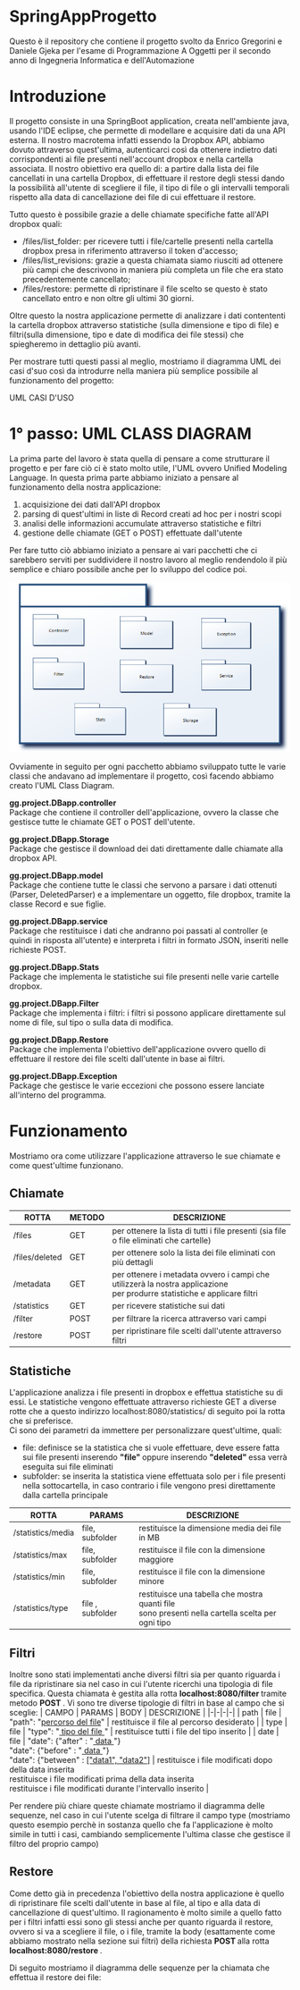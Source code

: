 # SpringAppProgetto
Questo è il repository che contiene il progetto svolto da Enrico Gregorini e Daniele Gjeka per l'esame di Programmazione A Oggetti per il secondo anno di Ingegneria Informatica e dell'Automazione

# Introduzione
Il progetto consiste in una SpringBoot application, creata nell'ambiente java, usando l'IDE eclipse, che permette di modellare e acquisire dati da una API esterna. Il nostro macrotema infatti essendo la Dropbox API, abbiamo dovuto attraverso quest'ultima, autenticarci così da ottenere indietro dati corrispondenti ai file presenti nell'account dropbox e nella cartella associata. Il nostro obiettivo era quello di: a partire dalla lista dei file cancellati in una cartella Dropbox, di effettuare il restore degli stessi dando la possibilità all'utente di scegliere il file, il tipo di file o gli intervalli temporali rispetto alla data di cancellazione dei file di cui effettuare il restore. 

Tutto questo è possibile grazie a delle chiamate specifiche fatte all'API dropbox quali: 
* /files/list_folder: per ricevere tutti i file/cartelle presenti nella cartella dropbox presa in riferimento attraverso il token d'accesso;
* /files/list_revisions: grazie a questa chiamata siamo riusciti ad ottenere più campi che descrivono in maniera più completa un file che era stato precedentemente cancellato;
* /files/restore: permette di ripristinare il file scelto se questo è stato cancellato entro e non oltre gli ultimi 30 giorni.

Oltre questo la nostra applicazione permette di analizzare i dati contententi la cartella dropbox attraverso statistiche (sulla dimensione e tipo di file) e filtri(sulla dimensione, tipo e date di modifica dei file stessi) che spiegheremo in dettaglio più avanti.

Per mostrare tutti questi passi al meglio, mostriamo il diagramma UML dei casi d'suo così da introdurre nella maniera più semplice possibile al funzionamento del progetto: 

UML CASI D'USO

# 1° passo: UML CLASS DIAGRAM
La prima parte del lavoro è stata quella di pensare a come strutturare il progetto e per fare ciò ci è stato molto utile, l'UML ovvero Unified Modeling Language. In questa prima parte abbiamo iniziato a pensare al funzionamento della nostra applicazione: 
1. acquisizione dei dati dall'API dropbox 
2. parsing di quest'ultimi in liste di Record creati ad hoc per i nostri scopi 
3. analisi delle informazioni accumulate attraverso statistiche e filtri 
4. gestione delle chiamate (GET o POST) effettuate dall'utente

Per fare tutto ciò abbiamo iniziato a pensare ai vari pacchetti che ci sarebbero serviti per suddividere il nostro lavoro al meglio rendendolo il più semplice e chiaro possibile anche per lo sviluppo del codice poi.

![Immagine del diagramma dei pacchetti](https://github.com/Gregorini-Enrico/SpringAppProgetto/blob/new_master/Pacchetti.PNG)

Ovviamente in seguito per ogni pacchetto abbiamo sviluppato tutte le varie classi che andavano ad implementare il progetto, così facendo abbiamo creato l'UML Class Diagram.


<B> gg.project.DBapp.controller </B> <br>
Package che contiene il controller dell'applicazione, ovvero la classe che gestisce tutte le chiamate GET o POST dell'utente.
<a href="diagramma delle classi di gg.project.DBapp.controller"> </a>

<B> gg.project.DBapp.Storage </B> <br>
Package che gestisce il download dei dati direttamente dalle chiamate alla dropbox API.
<a href="diagramma delle classi di gg.project.DBapp.Storage"> </a>

<B> gg.project.DBapp.model </B> <br>
Package che contiene tutte le classi che servono a parsare i dati ottenuti (Parser, DeletedParser) e a implementare un oggetto, file dropbox, tramite la classe Record e sue figlie.
<A HREF="diagramma delle classi di gg.project.DBapp.model"> </A>

<B> gg.project.DBapp.service </B> <br>
Package che restituisce i dati che andranno poi passati al controller (e quindi in risposta all'utente) e interpreta i filtri in formato JSON, inseriti nelle richieste POST.
<A HREF="diagramma delle classi di gg.project.DBapp.service"> </A>

<B> gg.project.DBapp.Stats </B> <br>
Package che implementa le statistiche sui file presenti nelle varie cartelle dropbox.
<A HREF="diagramma delle classi di gg.project.DBapp.Stats"> </A>

<B> gg.project.DBapp.Filter </B> <br>
Package che implementa i filtri: i filtri si possono applicare direttamente sul nome di file, sul tipo o sulla data di modifica.
<A HREF="diagramma delle classi di gg.project.DBapp.Filter"> </A>

<B> gg.project.DBapp.Restore </B> <br>
Package che implementa l'obiettivo dell'applicazione ovvero quello di effettuare il restore dei file scelti dall'utente in base ai filtri.
<A HREF="diagramma delle classi di gg.project.DBapp.Restore"> </A>

<B> gg.project.DBapp.Exception </B> <br>
Package che gestisce le varie eccezioni che possono essere lanciate all'interno del programma.
<A HREF="diagramma delle classi di gg.project.DBapp.Exception"> </A>


# Funzionamento

Mostriamo ora come utilizzare l'applicazione attraverso le sue chiamate e come quest'ultime funzionano.

## Chiamate 

| ROTTA | METODO | DESCRIZIONE |
|-|-|-|
| /files | GET | per ottenere la lista di tutti i file presenti (sia file o file eliminati che cartelle) |
| /files/deleted | GET | per ottenere solo la lista dei file eliminati con più dettagli |
| /metadata | GET | per ottenere i metadata ovvero i campi che utilizzerà la nostra applicazione<br>per produrre statistiche e applicare filtri |
| /statistics | GET | per ricevere statistiche sui dati |
| /filter | POST | per filtrare la ricerca attraverso vari campi |
| /restore | POST | per ripristinare file scelti dall'utente attraverso filtri |


## Statistiche 

L'applicazione analizza i file presenti in dropbox e effettua statistiche su di essi. Le statistiche vengono effettuate attraverso richieste GET a diverse rotte che a questo indirizzo localhost:8080/statistics/ di seguito poi la rotta che si preferisce. <br>
Ci sono dei parametri da immettere per personalizzare quest'ultime, quali:
* file: definisce se la statistica che si vuole effettuare, deve essere fatta sui file presenti inserendo <B> "file" </B> oppure inserendo <B> "deleted" </B> essa verrà eseguita sui file eliminati
* subfolder: se inserita la statistica viene effettuata solo per i file presenti nella sottocartella, in caso contrario i file vengono presi direttamente dalla cartella principale 

| ROTTA | PARAMS | DESCRIZIONE |
|-|-|-|
| /statistics/media | file, subfolder | restituisce la dimensione media dei file in MB |
| /statistics/max | file, subfolder | restituisce il file con la dimensione maggiore |
| /statistics/min | file, subfolder | restituisce il file con la dimensione minore |
| /statistics/type | file , subfolder | restituisce una tabella che mostra quanti file <br>sono presenti nella cartella scelta per ogni tipo |

## Filtri 

Inoltre sono stati implementati anche diversi filtri sia per quanto riguarda i file da ripristinare sia nel caso in cui l'utente ricerchi una tipologia di file specifica.
Questa chiamata è gestita alla rotta <B> localhost:8080/filter </B> tramite metodo <B> POST </B>. 
Vi sono tre diverse tipologie di filtri in base al campo che si sceglie: 
| CAMPO | PARAMS | BODY | DESCRIZIONE |
|-|-|-|-|
| path | file | "path": "<U>percorso del file</U>" | restituisce il file al percorso desiderato |
| type | file | "type": "<U> tipo del file </U>" | restituisce tutti i file del tipo inserito |
| date | file | "date": {"after" : "<U> data </U>"}<br>  "date": {"before" : "<U> data </U>"}<br>  "date": {"between" : <U>["data1", "data2"]</U> | restituisce i file modificati dopo della data inserita <br>restituisce i file modificati prima della data inserita <br>restituisce i file modificati durante l'intervallo inserito |

Per rendere più chiare queste chiamate mostriamo il diagramma delle sequenze, nel caso in cui l'utente scelga di filtrare il campo type (mostriamo questo esempio perchè in sostanza quello che fa l'applicazione è molto simile in tutti i casi, cambiando semplicemente l'ultima classe che gestisce il filtro del proprio campo) <br>
<A HREF=""> </A>

## Restore

Come detto già in precedenza l'obiettivo della nostra applicazione è quello di ripristinare file scelti dall'utente in base al file, al tipo e alla data di cancellazione di quest'ultimo. Il ragionamento è molto simile a quello fatto per i filtri infatti essi sono gli stessi anche per quanto riguarda il restore, ovvero si va a scegliere il file, o i file, tramite la body (esattamente come abbiamo mostrato nella sezione sui filtri) della richiesta <B> POST </B> alla rotta <B> localhost:8080/restore </B>. 

Di seguito mostriamo il diagramma delle sequenze per la chiamata che effettua il restore dei file: 
<A HREF=""> </A>









